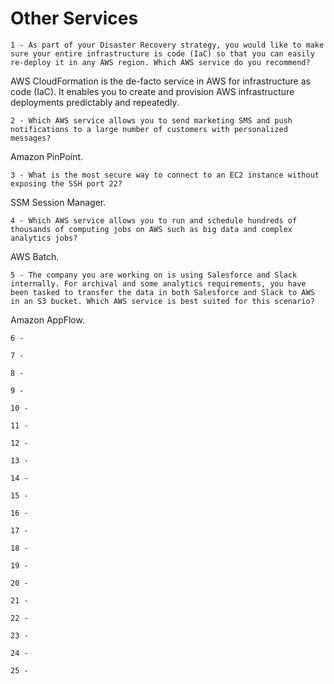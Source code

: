 # Other Services

`1 - As part of your Disaster Recovery strategy, you would like to make sure your entire infrastructure is code (IaC) so that you can easily re-deploy it in any AWS region. Which AWS service do you recommend?`

AWS CloudFormation is the de-facto service in AWS for infrastructure as code (IaC). It enables you to create and provision AWS infrastructure deployments predictably and repeatedly.

`2 - Which AWS service allows you to send marketing SMS and push notifications to a large number of customers with personalized messages?`

Amazon PinPoint.

`3 - What is the most secure way to connect to an EC2 instance without exposing the SSH port 22?`

SSM Session Manager.

`4 - Which AWS service allows you to run and schedule hundreds of thousands of computing jobs on AWS such as big data and complex analytics jobs?`

AWS Batch.

`5 - The company you are working on is using Salesforce and Slack internally. For archival and some analytics requirements, you have been tasked to transfer the data in both Salesforce and Slack to AWS in an S3 bucket. Which AWS service is best suited for this scenario?`

Amazon AppFlow.

`6 - `

`7 - `

`8 - `

`9 - `

`10 - `

`11 - `

`12 - `

`13 - `

`14 - `

`15 - `

`16 - `

`17 - `

`18 - `

`19 - `

`20 - `

`21 - `

`22 - `

`23 - `

`24 - `

`25 - `
